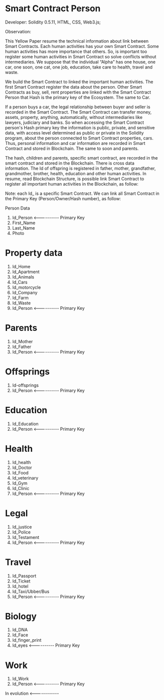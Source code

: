 # Smart Contract Person

Developer: Solidity 0.5.11, HTML, CSS, Web3.js;

Observation:

This Yellow Paper resume the technical information about link between Smart Contracts.
Each human activities has your own Smart Contract. Some human activities has more importance that others. So, is important too register some human activities in Smart Contract so solve conflicts without intermediaries. 
We suppose that the individual “Alpha” has one house, one car, one soon, one cat, one job, education, take care to health, travel and waste.

We build the Smart Contract to linked the important human activities. The first Smart Contract register the data about the person. Other Smart Contracts as buy, sell, rent properties are linked with the Smart Contract Person that Hash is the primary key of the Ecosystem. The same to Car.

If a person buys a car, the legal relationship between buyer and seller is recorded in the Smart Contract. The Smart Contract can transfer money, assets, property, anything, automatically, without intermediaries like lawyers, judiciary and banks. 
So when accessing the Smart Contract person's Hash primary key the information is public, private, and sensitive data, with access level determined as public or private in the Solidity program, about the person connected to Smart Contract properties, cars. Thus, personal information and car information are recorded in Smart Contract and stored in Blockchain. The same to soon and parents.

The hash, children and parents, specific smart contract, are recorded in the smart contract and stored in the Blockchain. There is cross data information. The Id of offspring is registered in father, mother, grandfather, grandmother, brother, health, education and other human activities.
In resume, read Blockchain Structure, is possible link Smart Contract to register all important human activities in the Blockchain, as follow:

Note: each Id_ is a specific Smart Contract. We can link all Smart Contract in the Primary Key (Person/Owner/Hash number), as follow:

Person Data

1. Id_Person <---------- Primary Key
2. First_Name
3. Last_Name
4. Photo

# Property data

1. Id_Home
2. Id_Apartment
3. Id_Animals
4. Id_Cars
5. Id_motorcycle
6. Id_Company
7. Id_Farm
8. Id_Waste
9. Id_Person <---------- Primary Key

# Parents

1. Id_Mother
2. Id_Father
3. Id_Person <---------- Primary Key

# Offsprings

1. Id-offsprings
2. Id_Person <---------- Primary Key

# Education

1. Id_Education
2. Id_Person <---------- Primary Key

# Health

1. Id_health
2. Id_Doctor
3. Id_Food
4. Id_veterinary
5. Id_Gym
6. Id_Clinic
7. Id_Person <---------- Primary Key

# Legal

1. Id_justice
2. Id_Police
3. Id_Testament
4. Id_Person <---------- Primary Key

# Travel

1. Id_Passport
2. Id_Ticket
3. Id_hotel
4. Id_Taxi/Ubber/Bus
5. Id_Person <---------- Primary Key

# Biology

1. Id_DNA
2. Id_Face
3. Id_finger_print
4. Id_eyes <---------- Primary Key

# Work

1. Id_Work
2. Id_Person <---------- Primary Key


In evolution <------------

